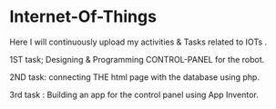 # Internet-Of-Things
Here I will continuously upload my activities &amp; Tasks related to IOTs .

1ST task; Designing & Programming CONTROL-PANEL for the robot.

2ND task: connecting THE html page with the database using php.

3rd task : Building an app for the control panel using App Inventor.
